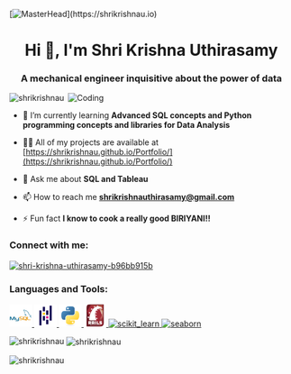 [![MasterHead]([https://hexaware.com/wp-content/uploads/2021/03/a-shift-from-traditional-to-nextgen-it-operating-model-for-application-management.jpg](https://github.com/shrikrishnau/shrikrishnau/blob/main/dataanalytics.jpg))](https://shrikrishnau.io)

<h1 align="center">Hi 👋, I'm Shri Krishna Uthirasamy</h1>
<h3 align="center">A mechanical engineer inquisitive about the power of data</h3>
<img align="right" alt="Coding" width="400" src="[https://camo.githubusercontent.com/c1dcb74cc1c1835b1d716f5051499a2814c683c806b15f04b0eba492863703e9/68747470733a2f2f63646e2e6472696262626c652e636f6d2f75736572732f3733303730332f73637265656e73686f74732f363538313234332f6176656e746f2e676966](https://github.com/shrikrishnau/shrikrishnau/blob/main/DA-gif1.gif)")


<p align="left"> <img src="https://komarev.com/ghpvc/?username=shrikrishnau&label=Profile%20views&color=0e75b6&style=flat" alt="shrikrishnau" /> </p>

- 🌱 I’m currently learning **Advanced SQL concepts and Python programming concepts and libraries for Data Analysis**

- 👨‍💻 All of my projects are available at [https://shrikrishnau.github.io/Portfolio/](https://shrikrishnau.github.io/Portfolio/)

- 💬 Ask me about **SQL and Tableau**

- 📫 How to reach me **shrikrishnauthirasamy@gmail.com**

- ⚡ Fun fact **I know to cook a really good BIRIYANI!!**

<h3 align="left">Connect with me:</h3>
<p align="left">
<a href="https://linkedin.com/in/shri-krishna-uthirasamy-b96bb915b" target="blank"><img align="center" src="https://raw.githubusercontent.com/rahuldkjain/github-profile-readme-generator/master/src/images/icons/Social/linked-in-alt.svg" alt="shri-krishna-uthirasamy-b96bb915b" height="30" width="40" /></a>
</p>

<h3 align="left">Languages and Tools:</h3>
<p align="left"> <a href="https://www.mysql.com/" target="_blank" rel="noreferrer"> <img src="https://raw.githubusercontent.com/devicons/devicon/master/icons/mysql/mysql-original-wordmark.svg" alt="mysql" width="40" height="40"/> </a> <a href="https://pandas.pydata.org/" target="_blank" rel="noreferrer"> <img src="https://raw.githubusercontent.com/devicons/devicon/2ae2a900d2f041da66e950e4d48052658d850630/icons/pandas/pandas-original.svg" alt="pandas" width="40" height="40"/> </a> <a href="https://www.python.org" target="_blank" rel="noreferrer"> <img src="https://raw.githubusercontent.com/devicons/devicon/master/icons/python/python-original.svg" alt="python" width="40" height="40"/> </a> <a href="https://rubyonrails.org" target="_blank" rel="noreferrer"> <img src="https://raw.githubusercontent.com/devicons/devicon/master/icons/rails/rails-original-wordmark.svg" alt="rails" width="40" height="40"/> </a> <a href="https://scikit-learn.org/" target="_blank" rel="noreferrer"> <img src="https://upload.wikimedia.org/wikipedia/commons/0/05/Scikit_learn_logo_small.svg" alt="scikit_learn" width="40" height="40"/> </a> <a href="https://seaborn.pydata.org/" target="_blank" rel="noreferrer"> <img src="https://seaborn.pydata.org/_images/logo-mark-lightbg.svg" alt="seaborn" width="40" height="40"/> </a> </p>

<p><img align="left" src="https://github-readme-stats.vercel.app/api/top-langs?username=shrikrishnau&show_icons=true&locale=en&layout=compact" alt="shrikrishnau" /></p>

<p>&nbsp;<img align="center" src="https://github-readme-stats.vercel.app/api?username=shrikrishnau&show_icons=true&locale=en" alt="shrikrishnau" /></p>

<p><img align="center" src="https://github-readme-streak-stats.herokuapp.com/?user=shrikrishnau&" alt="shrikrishnau" /></p>



